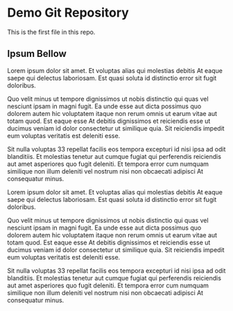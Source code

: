 # Demo Git Repository

This is the first file in this repo.



## Ipsum Bellow

Lorem ipsum dolor sit amet. Et voluptas alias qui molestias debitis At eaque saepe qui delectus laboriosam. Est quasi soluta id distinctio error sit fugit doloribus.

Quo velit minus ut tempore dignissimos ut nobis distinctio qui quas vel nesciunt ipsam in magni fugit. Ea unde esse aut dicta possimus quo dolorem autem hic voluptatem itaque non rerum omnis ut earum vitae aut totam quod. Est eaque esse At debitis dignissimos et reiciendis esse ut ducimus veniam id dolor consectetur ut similique quia. Sit reiciendis impedit eum voluptas veritatis est deleniti esse.

Sit nulla voluptas 33 repellat facilis eos tempora excepturi id nisi ipsa ad odit blanditiis. Et molestias tenetur aut cumque fugiat qui perferendis reiciendis aut amet asperiores quo fugit deleniti. Et tempora error cum numquam similique non illum deleniti vel nostrum nisi non obcaecati adipisci At consequatur minus.


Lorem ipsum dolor sit amet. Et voluptas alias qui molestias debitis At eaque saepe qui delectus laboriosam. Est quasi soluta id distinctio error sit fugit doloribus.

Quo velit minus ut tempore dignissimos ut nobis distinctio qui quas vel nesciunt ipsam in magni fugit. Ea unde esse aut dicta possimus quo dolorem autem hic voluptatem itaque non rerum omnis ut earum vitae aut totam quod. Est eaque esse At debitis dignissimos et reiciendis esse ut ducimus veniam id dolor consectetur ut similique quia. Sit reiciendis impedit eum voluptas veritatis est deleniti esse.

Sit nulla voluptas 33 repellat facilis eos tempora excepturi id nisi ipsa ad odit blanditiis. Et molestias tenetur aut cumque fugiat qui perferendis reiciendis aut amet asperiores quo fugit deleniti. Et tempora error cum numquam similique non illum deleniti vel nostrum nisi non obcaecati adipisci At consequatur minus.